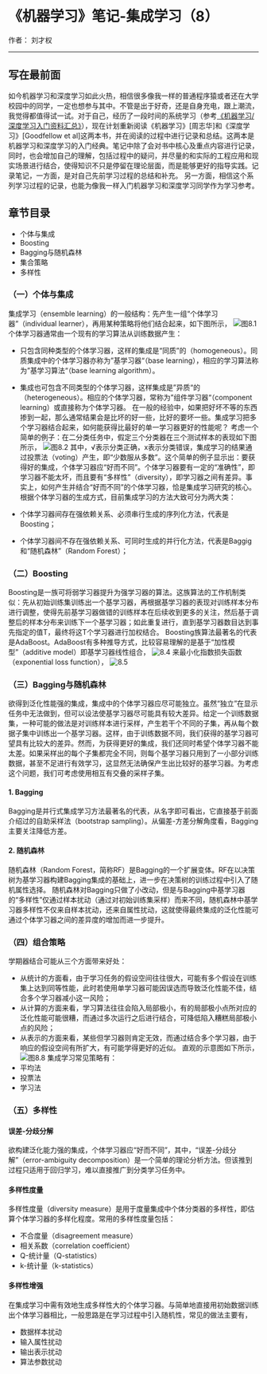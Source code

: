 ﻿# 《机器学习》笔记-集成学习（8）

作者： 刘才权

---

## 写在最前面
如今机器学习和深度学习如此火热，相信很多像我一样的普通程序猿或者还在大学校园中的同学，一定也想参与其中。不管是出于好奇，还是自身充电，跟上潮流，我觉得都值得试一试。对于自己，经历了一段时间的系统学习（参考[《机器学习/深度学习入门资料汇总》](https://zhuanlan.zhihu.com/p/30980999)），现在计划重新阅读《机器学习》[周志华]和《深度学习》[Goodfellow et al]这两本书，并在阅读的过程中进行记录和总结。这两本是机器学习和深度学习的入门经典。笔记中除了会对书中核心及重点内容进行记录，同时，也会增加自己的理解，包括过程中的疑问，并尽量的和实际的工程应用和现实场景进行结合，使得知识不只是停留在理论层面，而是能够更好的指导实践。记录笔记，一方面，是对自己先前学习过程的总结和补充。 另一方面，相信这个系列学习过程的记录，也能为像我一样入门机器学习和深度学习同学作为学习参考。

## 章节目录

* 个体与集成
* Boosting
* Bagging与随机森林
* 集合策略
* 多样性

### （一）个体与集成
集成学习（ensemble learning）的一般结构：先产生一组“个体学习器”（individual learner），再用某种策略将他们结合起来，如下图所示，
![图8.1](http://upload-images.jianshu.io/upload_images/4905018-945d7aca6c56b4ff.png?imageMogr2/auto-orient/strip%7CimageView2/2/w/1240)
个体学习器通常由一个现有的学习算法从训练数据产生：
* 只包含同种类型的个体学习器，这样的集成是“同质”的（homogeneous）。同质集成中的个体学习器亦称为”基学习器“（base learning），相应的学习算法称为”基学习算法“（base learning algorithm）。
* 集成也可包含不同类型的个体学习器，这样集成是”异质“的（heterogeneous）。相应的个体学习器，常称为”组件学习器“（component learning）或直接称为个体学习器。
在一般的经验中，如果把好坏不等的东西掺到一起，那么通常结果会是比坏的好一些，比好的要坏一些。集成学习把多个学习器结合起来，如何能获得比最好的单一学习器更好的性能呢？
考虑一个简单的例子：在二分类任务中，假定三个分类器在三个测试样本的表现如下图所示，
![图8.2](http://upload-images.jianshu.io/upload_images/4905018-1df57820f98630cf.png?imageMogr2/auto-orient/strip%7CimageView2/2/w/1240)
其中，√表示分类正确，x表示分类错误，集成学习的结果通过投票法（voting）产生，即“少数服从多数”。这个简单的例子显示出：要获得好的集成，个体学习器应“好而不同”。个体学习器要有一定的“准确性”，即学习器不能太坏，而且要有“多样性”（diversity），即学习器之间有差异。事实上，如何产生并结合“好而不同”的个体学习器，恰是集成学习研究的核心。
根据个体学习器的生成方式，目前集成学习的方法大致可分为两大类：

* 个体学习器间存在强依赖关系、必须串行生成的序列化方法，代表是Boosting；
* 个体学习器间不存在强依赖关系、可同时生成的并行化方法，代表是Baggig和“随机森林”（Random Forest）；

### （二）Boosting
Boosting是一族可将弱学习器提升为强学习器的算法。这族算法的工作机制类似：先从初始训练集训练出一个基学习器，再根据基学习器的表现对训练样本分布进行调整，使得先前基学习器做错的训练样本在后续收到更多的关注，然后基于调整后的样本分布来训练下一个基学习器；如此重复进行，直到基学习器数目达到事先指定的值T，最终将这T个学习器进行加权结合。
Boosting族算法最著名的代表是AdaBoost。AdaBoost有多种推导方式，比较容易理解的是基于“加性模型”（additive model）即基学习器线性组合，
![8.4](http://upload-images.jianshu.io/upload_images/4905018-8dbf74c811802eff.png?imageMogr2/auto-orient/strip%7CimageView2/2/w/1240)
来最小化指数损失函数（exponential loss function），
![8.5](http://upload-images.jianshu.io/upload_images/4905018-c6d176a094ead7d2.png?imageMogr2/auto-orient/strip%7CimageView2/2/w/1240)

### （三）Bagging与随机森林
欲得到泛化性能强的集成，集成中的个体学习器应尽可能独立。虽然“独立”在显示任务中无法做到，但可以设法使基学习器尽可能具有较大差异。给定一个训练数据集，一种可能的做法是对训练样本进行采样，产生若干个不同的子集，再从每个数据子集中训练出一个基学习器。这样，由于训练数据不同，我们获得的基学习器可望具有比较大的差异。然而，为获得更好的集成，我们还同时希望个体学习器不能太差。如果采样出的每个子集都完全不同，则每个基学习器只用到了一小部分训练数据，甚至不足进行有效学习，这显然无法确保产生出比较好的基学习器。为考虑这个问题，我们可考虑使用相互有交叠的采样子集。

#### 1. Bagging
Bagging是并行式集成学习方法最著名的代表，从名字即可看出，它直接基于前面介绍过的自助采样法（bootstrap sampling）。从偏差-方差分解角度看，Bagging主要关注降低方差。

#### 2. 随机森林
随机森林（Random Forest，简称RF）是Bagging的一个扩展变体。RF在以决策树为基学习器构建Bagging集成的基础上，进一步在决策树的训练过程中引入了随机属性选择。
随机森林对Bagging只做了小改动，但是与Bagging中基学习器的“多样性”仅通过样本扰动（通过对初始训练集采样）而来不同，随机森林中基学习器多样性不仅来自样本扰动，还来自属性扰动，这就使得最终集成的泛化性能可通过个体学习器之间的差异度的增加而进一步提升。

### （四）组合策略
学期器结合可能从三个方面带来好处：

* 从统计的方面看，由于学习任务的假设空间往往很大，可能有多个假设在训练集上达到同等性能，此时若使用单学习器可能因误选而导致泛化性能不佳，结合多个学习器减小这一风险；
* 从计算的方面来看，学习算法往往会陷入局部极小，有的局部极小点所对应的泛化性能可能很糟，而通过多次运行之后进行结合，可降低陷入糟糕局部极小点的风险；
* 从表示的方面来看，某些但学习器则肯定无效，而通过结合多个学习器，由于响应的假设空间有所扩大，有可能学得更好的近似。
直观的示意图如下所示，
![图8.8](http://upload-images.jianshu.io/upload_images/4905018-c5c53a1182e7e3e5.png?imageMogr2/auto-orient/strip%7CimageView2/2/w/1240)
集成学习常见策略有：
* 平均法
* 投票法
* 学习法

### （五）多样性

#### 误差-分歧分解
欲构建泛化能力强的集成，个体学习器应“好而不同”，其中，“误差-分歧分解”（error-ambiguity decomposition）是一个简单的理论分析方法。但该推到过程只适用于回归学习，难以直接推广到分类学习任务中。

#### 多样性度量
多样性度量（diversity measure）是用于度量集成中个体分类器的多样性，即估算个体学习器的多样化程度。常用的多样性度量包括：
* 不合度量（disagreement measure）
* 相关系数（correlation coefficient）
* Q-统计量（Q-statistics）
* k-统计量（k-statistics）

#### 多样性增强
在集成学习中需有效地生成多样性大的个体学习器。与简单地直接用初始数据训练出个体学习器相比，一般思路是在学习过程中引入随机性，常见的做法主要有，
* 数据样本扰动
* 输入属性扰动
* 输出表示扰动
* 算法参数扰动

























































